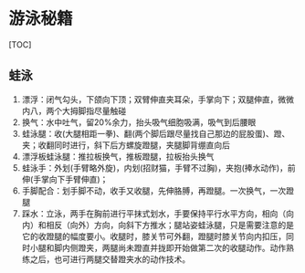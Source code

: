 # 游泳秘籍

[TOC]

## 蛙泳

1. 漂浮：闭气勾头，下颌向下顶；双臂伸直夹耳朵，手掌向下；双腿伸直，微微内八，两个大拇脚指尽量触碰
2. 换气：水中吐气，留20%余力，抬头吸气细胞吸满，吸气到后腰眼
3. 蛙泳腿：收(大腿相距一拳)、翻(两个脚后跟尽量找自己那边的屁股蛋)、蹬、夹；收翻同时进行，斜下后方螺旋蹬腿，夹腿脚背绷直向后
4. 漂浮板蛙泳腿：推拉板换气，推板蹬腿，拉板抬头换气
5. 蛙泳手：外划(手臂略外旋)，内划(招财猫，手臂不过胸)，夹抱(捧水动作)，前伸(手掌向下手臂伸直)；
6. 手脚配合：划手脚不动，收手又收腿，先伸胳膊，再蹬腿。一次换气，一次蹬腿
7. 踩水：立泳，两手在胸前进行平抹式划水，手要保持平行水平方向，相向（向内）和相反（向外）方向，向斜下方推水；腿站姿蛙泳腿，只是需要注意的是它的收蹬腿的幅度要小。收腿时，膝关节可外翻，蹬腿时膝关节向内扣压，同时小腿和脚内侧蹬夹，两腿尚未蹬直并拢即开始做第二次的收腿动作。动作熟练之后，也可进行两腿交替蹬夹水的动作技术。

